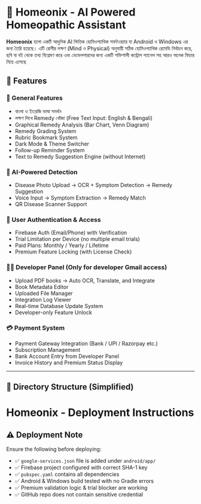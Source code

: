 # 🏥 Homeonix - AI Powered Homeopathic Assistant

**Homeonix** হলো একটি আধুনিক AI ভিত্তিক হোমিওপ্যাথিক সফটওয়্যার যা Android ও Windows এর জন্য তৈরি হয়েছে। এটি রোগীর লক্ষণ (Mind ও Physical) অনুযায়ী সঠিক হোমিওপ্যাথিক রেমেডি নির্বাচন করে, ছবি বা বই থেকে তথ্য বিশ্লেষণ করে এবং ডেভেলপারদের জন্য একটি শক্তিশালী কন্ট্রোল প্যানেল সহ আরও অনেক ফিচার নিয়ে এসেছে

## 🔧 Features

### 👤 General Features
- বাংলা ও ইংরেজি ভাষা সমর্থন
- লক্ষণ লিখে Remedy খোঁজা (Free Text Input: English & Bengali)
- Graphical Remedy Analysis (Bar Chart, Venn Diagram)
- Remedy Grading System
- Rubric Bookmark System
- Dark Mode & Theme Switcher
- Follow-up Reminder System
- Text to Remedy Suggestion Engine (without Internet)

### 📸 AI-Powered Detection
- Disease Photo Upload → OCR + Symptom Detection → Remedy Suggestion
- Voice Input → Symptom Extraction → Remedy Match
- QR Disease Scanner Support

### 🔐 User Authentication & Access
- Firebase Auth (Email/Phone) with Verification
- Trial Limitation per Device (no multiple email trials)
- Paid Plans: Monthly / Yearly / Lifetime
- Premium Feature Locking (with License Check)

### 🧑‍💻 Developer Panel (Only for developer Gmail access)
- Upload PDF books → Auto OCR, Translate, and Integrate
- Book Metadata Editor
- Uploaded File Manager
- Integration Log Viewer
- Real-time Database Update System
- Developer-only Feature Unlock

### 💳 Payment System
- Payment Gateway Integration (Bank / UPI / Razorpay etc.)
- Subscription Management
- Bank Account Entry from Developer Panel
- Invoice History and Premium Status Display

---

## 📁 Directory Structure (Simplified)
# Homeonix - Deployment Instructions

## ⚠️ Deployment Note
Ensure the following before deploying:
- ✅ `google-services.json` file is added under `android/app/`
- ✅ Firebase project configured with correct SHA-1 key
- ✅ `pubspec.yaml` contains all dependencies
- ✅ Android & Windows build tested with no Gradle errors
- ✅ Premium validation logic & trial blocker are working
- ✅ GitHub repo does not contain sensitive credential 
